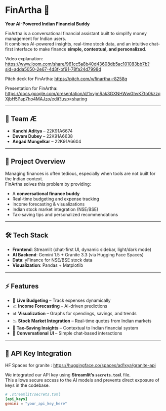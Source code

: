 # FinArtha 💸  
**Your AI-Powered Indian Financial Buddy**  

FinArtha is a conversational financial assistant built to simplify money management for Indian users.  
It combines AI-powered insights, real-time stock data, and an intuitive chat-first interface to make finance **simple, contextual, and personalized**.  

Video explanation:
https://www.loom.com/share/961cc5a8b40d43608db5ac101083bb7b?sid=adda5050-2e67-4d3f-bf91-78fa24d7998d


Pitch deck for FinArtha:
https://pitch.com/v/finartha-r8258q

Presentation for FinArtha:
https://docs.google.com/presentation/d/1vvjmRak3GXNHWwGhvKZto0kzzqXjbH5Pap7ho4MAJzo/edit?usp=sharing

---

## 🚀 Team Æ  
- **Kanchi Aditya** – 22K91A6674  
- **Devam Dubey** – 22K91A6638  
- **Angad Mungelkar** – 22K91A6604  

---

## 📖 Project Overview  

Managing finances is often tedious, especially when tools are not built for the Indian context.  
FinArtha solves this problem by providing:  
- A **conversational finance buddy**  
- Real-time budgeting and expense tracking  
- Income forecasting & visualizations  
- Indian stock market integration (NSE/BSE)  
- Tax-saving tips and personalized recommendations  

---

## 🛠️ Tech Stack  

- **Frontend**: Streamlit (chat-first UI, dynamic sidebar, light/dark mode)  
- **AI Backend**: Gemini 1.5 + Granite 3.3 (via Hugging Face Spaces)  
- **Data**: yFinance for NSE/BSE stock data  
- **Visualization**: Pandas + Matplotlib  

---

## ⚡ Features  

- 💸 **Live Budgeting** – Track expenses dynamically  
- 📈 **Income Forecasting** – AI-driven predictions  
- 📊 **Visualization** – Graphs for spendings, savings, and trends  
- 📉 **Stock Market Integration** – Real-time quotes from Indian markets  
- 🧾 **Tax-Saving Insights** – Contextual to Indian financial system  
- 🔄 **Conversational UI** – Simple chat-based interactions  

---

## 🔑 API Key Integration  

HF Spaces for granite : https://huggingface.co/spaces/ad1xya/granite-api

We integrated our API key using **Streamlit’s `secrets.toml`** file.  
This allows secure access to the AI models and prevents direct exposure of keys in the codebase.  

```toml
# .streamlit/secrets.toml
[api_keys]
gemini = "your_api_key_here"



